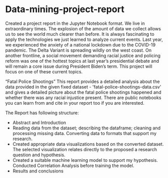# Data-mining-project-report
Created a project report in the Jupyter Notebook format.
We live in extraordinary times. The explosion of the amount of data we collect allows us to see the world much clearer than before. It is always fascinating to apply the technologies we just learned to analyze current events. Last year, we experienced the anxiety of a national lockdown due to the COVID-19 pandemic. The Delta Variant is spreading wildly on the west coast. On another frontline, a social movement demanding racial justice and policing reform was one of the hottest topics at last year’s presidential debate and will remain a core issue during President Biden’s term. This project will focus on one of these current topics.

“Fatal Police Shootings”
This report provides a detailed analysis about the data provided in the given fixed dataset - 'fatal-police-shootings-data.csv' and gives a detailed picture about the fatal police shootings happened and whether there was any racial injustice present. There are public notebooks you can learn from and cite in your report too if you are interested. 

The Report has following structure:
- Abstract and Introduction
- Reading data from the dataset; describing the dataframe; cleaning and processing missing data. Converting data to formats that support my research. 
- Created appropriate data visualizations based on the converted dataset. The selected visualization relates directly to the proposed a research question and hypothesis.
- Created a suitable machine learning model to support my hypothesis. Conducted Correlation Analysis before training the model.
- Results and conclusions
